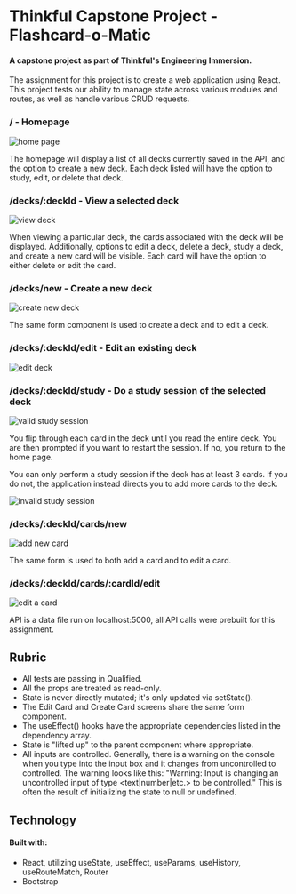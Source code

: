 # Thinkful Capstone Project - Flashcard-o-Matic
#### A capstone project as part of Thinkful's Engineering Immersion.  

The assignment for this project is to create a web application using React.  This project tests our ability to manage state across various modules and routes,
as well as handle various CRUD requests.  
### / - Homepage

![home page](screenshots/home.png)

The homepage will display a list of all decks currently saved in the API, and the option to create a new deck.  Each deck listed will have the option to study, edit,
or delete that deck.

### /decks/:deckId - View a selected deck

![view deck](screenshots/viewdeck.png)

When viewing a particular deck, the cards associated with the deck will be displayed.  Additionally, options to edit a deck, delete a deck, study a deck, and create a new card will be visible.  Each card will have the option to either delete or edit the card.

### /decks/new - Create a new deck

![create new deck](screenshots/createdeck.png)

The same form component is used to create a deck and to edit a deck.

### /decks/:deckId/edit - Edit an existing deck

![edit deck](screenshots/editdeck.png)

### /decks/:deckId/study - Do a study session of the selected deck

![valid study session](screenshots/validstudysession.png)

You flip through each card in the deck until you read the entire deck.  You are then prompted if you want to restart the session.  If no, you return to the home page.

You can only perform a study session if the deck has at least 3 cards.  If you do not, the application instead directs you to add more cards to the deck.

![invalid study session](screenshots/invalidstudysession.png)

### /decks/:deckId/cards/new

![add new card](screenshots/addcard.png)

The same form is used to both add a card and to edit a card.

### /decks/:deckId/cards/:cardId/edit

![edit a card](screenshots/editcard.png)


API is a data file run on localhost:5000, all API calls were prebuilt for this assignment.

## Rubric

* All tests are passing in Qualified.
* All the props are treated as read-only.
* State is never directly mutated; it's only updated via setState().
* The Edit Card and Create Card screens share the same form component.
* The useEffect() hooks have the appropriate dependencies listed in the dependency array.
* State is "lifted up" to the parent component where appropriate.
* All inputs are controlled. Generally, there is a warning on the console when you type into the input box and it changes from uncontrolled to controlled. The warning looks like this: "Warning: Input is changing an uncontrolled input of type <text|number|etc.> to be controlled." This is often the result of initializing the state to null or undefined.


## Technology
#### Built with:
  * React, utilizing useState, useEffect, useParams, useHistory, useRouteMatch, Router
  * Bootstrap
